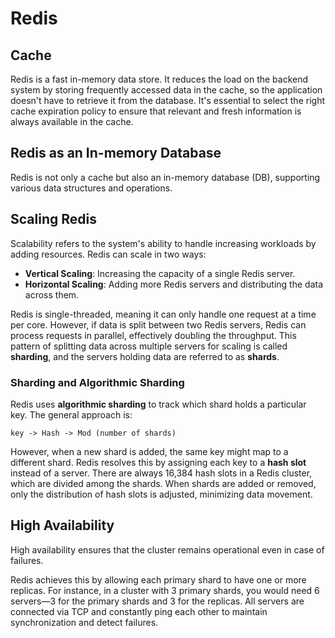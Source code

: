 # Redis

## Cache
Redis is a fast in-memory data store. It reduces the load on the backend system by storing frequently accessed data in the cache, so the application doesn't have to retrieve it from the database. It's essential to select the right cache expiration policy to ensure that relevant and fresh information is always available in the cache.

## Redis as an In-memory Database
Redis is not only a cache but also an in-memory database (DB), supporting various data structures and operations.

## Scaling Redis
Scalability refers to the system's ability to handle increasing workloads by adding resources. Redis can scale in two ways:

- **Vertical Scaling**: Increasing the capacity of a single Redis server.
- **Horizontal Scaling**: Adding more Redis servers and distributing the data across them.

Redis is single-threaded, meaning it can only handle one request at a time per core. However, if data is split between two Redis servers, Redis can process requests in parallel, effectively doubling the throughput. This pattern of splitting data across multiple servers for scaling is called **sharding**, and the servers holding data are referred to as **shards**.

### Sharding and Algorithmic Sharding
Redis uses **algorithmic sharding** to track which shard holds a particular key. The general approach is:

  ```
  key -> Hash -> Mod (number of shards)
  ```

However, when a new shard is added, the same key might map to a different shard. Redis resolves this by assigning each key to a **hash slot** instead of a server. There are always 16,384 hash slots in a Redis cluster, which are divided among the shards. When shards are added or removed, only the distribution of hash slots is adjusted, minimizing data movement.

## High Availability
High availability ensures that the cluster remains operational even in case of failures. 

Redis achieves this by allowing each primary shard to have one or more replicas. For instance, in a cluster with 3 primary shards, you would need 6 servers—3 for the primary shards and 3 for the replicas. All servers are connected via TCP and constantly ping each other to maintain synchronization and detect failures.
